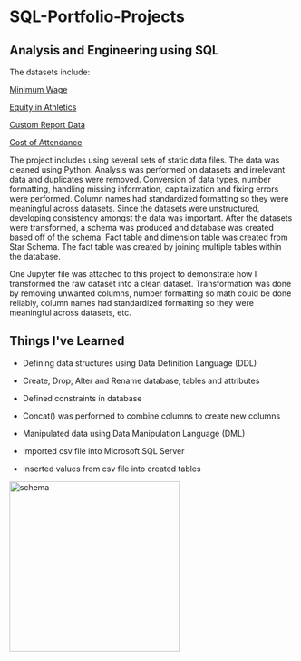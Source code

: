 # SQL-Portfolio-Projects
## Analysis and Engineering using SQL

The datasets include: 

[Minimum Wage](https://www.kaggle.com/datasets/lislejoem/us-minimum-wage-by-state-from-1968-to-2017)

[Equity in Athletics](https://ope.ed.gov/athletics/#/)

[Custom Report Data](https://knightnewhousedata.org/reports) 

[Cost of Attendance](https://nces.ed.gov/ipeds/datacenter/InstitutionByName.aspx?goToReportId=1)


The project includes using several sets of static data files. The data was cleaned using Python. Analysis was performed on datasets and irrelevant data and duplicates were removed. Conversion of data types, number formatting, handling missing information, capitalization and fixing errors were performed. Column names had standardized formatting so they were meaningful across datasets. Since the datasets were unstructured, developing consistency amongst the data was important. After the datasets were transformed, a schema was produced and database was created based off of the schema. Fact table and dimension table was created from Star Schema. The fact table was created by joining multiple tables within the database. 

One Jupyter file was attached to this project to demonstrate how I transformed the raw dataset into a clean dataset. Transformation was done by removing unwanted columns, number formatting so math could be done reliably, column names had standardized formatting so they were meaningful across datasets, etc. 


## Things I've Learned

* Defining data structures using Data Definition Language (DDL) 

* Create, Drop, Alter and Rename database, tables and attributes 

* Defined constraints in database

* Concat() was performed to combine columns to create new columns

* Manipulated data using Data Manipulation Language (DML)

* Imported csv file into Microsoft SQL Server

* Inserted values from csv file into created tables

 <img src='https://user-images.githubusercontent.com/65563803/195466967-41115b56-4584-4eec-acbf-d9bf4c287185.jpg' alt='schema' height='300'>

